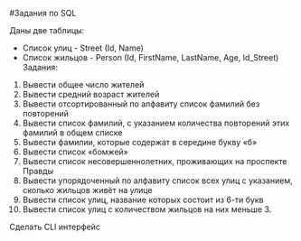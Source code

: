 #Задания по SQL

Даны две таблицы:
- Список улиц - Street (Id, Name)
- Cписок жильцов - Person (Id, FirstName, LastName, Age, Id_Street)
Задания:
1. Вывести общее число жителей
2. Вывести средний возраст жителей
3. Вывести отсортированный по алфавиту список фамилий без повторений
4. Вывести список фамилий, с указанием количества повторений этих фамилий в
   общем списке
5. Вывести фамилии, которые содержат в середине букву «б»
6. Вывести список «бомжей»
7. Вывести список несовершеннолетних, проживающих на проспекте Правды
8. Вывести упорядоченный по алфавиту список всех улиц с указанием, сколько
   жильцов живёт на улице
9. Вывести список улиц, название которых состоит из 6-ти букв
10. Вывести список улиц с количеством жильцов на них меньше 3.

Сделать CLI интерфейс